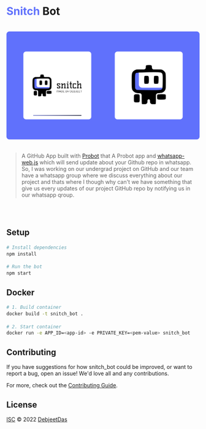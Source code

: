 # <strong style="color:#6071fc;">Snitch</strong> Bot

<br>
<img src="./app_banner.png">
<br><br>

> A GitHub App built with [Probot](https://github.com/probot/probot) that A Probot app and [whatsapp-web.js](https://github.com/pedroslopez/whatsapp-web.js/) which will send update about your Github repo in whatsapp. <br>So, I was working on our undergrad project on GitHub and our team have a whatsapp group where we discuss everything about our project and thats where I though why can't we have something that give us every updates of our project GitHub repo by notifying us in our whatsapp qroup.

<br><br>

## Setup

```sh
# Install dependencies
npm install

# Run the bot
npm start
```

## Docker

```sh
# 1. Build container
docker build -t snitch_bot .

# 2. Start container
docker run -e APP_ID=<app-id> -e PRIVATE_KEY=<pem-value> snitch_bot
```

## Contributing

If you have suggestions for how snitch_bot could be improved, or want to report a bug, open an issue! We'd love all and any contributions.

For more, check out the [Contributing Guide](CONTRIBUTING.md).

## License

[ISC](LICENSE) © 2022 <a href="https://dasdebjeet.github.io">DebjeetDas</a>